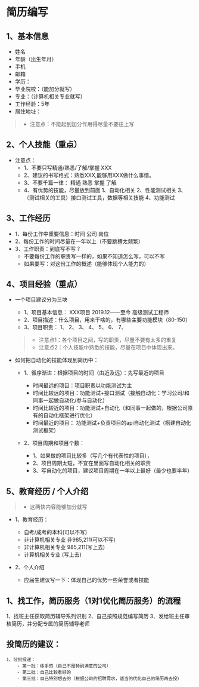 # 简历编写

## 1、基本信息
- 姓名 
- 年龄（出生年月）
- 手机
- 邮箱
- 学历：
- 毕业院校：（能加分就写）
- 专业：（计算机相关专业就写）
- 工作经验：5年
- 居住地址：
>- 注意点：不能起到加分作用得尽量不要往上写


## 2、个人技能（重点）
- 注意点：
    - 1、不要只写精通/熟悉/了解/掌握  XXX
    - 2、建议的书写格式：熟悉XXX,能够用XXX做什么事情。
    - 3、不要千篇一律：
        精通
        熟悉
        掌握
        了解
    - 4、有优势的技能，尽量放到前面
        1、自动化相关
        2、性能测试相关
        3、（测试相关的工具）接口测试工具，数据等相关技能
        4、功能测试


## 3、工作经历
- 1、每份工作中重要信息：时间    公司     岗位
- 2、每份工作的时间尽量在一年以上（不要跳槽太频繁）
- 3、工作职责：到底写不写？
    - 不要每份工作的职责写一样的，如果不知道怎么写，可以不写
    - 如果要写：对这份工作的概述（能够体现个人能力的） 



## 4、项目经验（重点）
- 一个项目建议分为三块

    - 1、项目基本信息：    XXX项目       2019.12——至今     高级测试工程师
    - 2、项目描述：什么项目，用来干啥的，有哪些主要功能模块（80-150）
    - 3、项目职责：
        1、
        2、
        3、
        4、
        5、
        6、
        7、
    >- 注意点1：各个项目之间，写的职责，尽量不要有太多的重复
    >- 注意点2：个人技能中熟悉的技能，尽量在项目中体现出来。
    
    
- 如何把自动化的技能体现到简历中：
    - 1、循序渐进：根据项目的时间（由近及远）：先写最近的项目
        - 时间最远的项目：项目职责以功能测试为主
        - 时间比较远的项目：功能测试+接口测试（接触自动化：学习公司/和同事一起做自动化/参与自动化）
        - 时间比较近的项目：功能测试+自动化（和同事一起做的，根据公司原有的自动化框架进行优化）
        - 时间最近的项目： 功能测试+负责项目的api自动化测试（搭建自动化测试框架）
    
    - 2、项目周期和项目个数：
        - 1、如果做的项目比较多（写几个有代表性的项目），
        - 2、项目周期太短，不宜在里面写自动化相关的职责
        - 3、写自动化的项目，建议项目周期在一年以上最好（最少也要半年）
        
    

## 5、教育经历 /  个人介绍
>- 这两快内容能够加分就写

- 1、教育经历：
    - 自考/成考的本科(可以不写)
    - 非计算机相关专业  非985,211(可以不写)
    - 非计算机相关专业  985,211(写上去)
    - 计算机相关专业   (写上去)


- 2、个人介绍
    - 应届生建议写一下：体现自己的优势一些荣誉或者技能




## 1、找工作，简历服务（1对1优化简历服务）的流程

1、找班主任获取简历辅导系列识别
2、自己按照规范编写简历
3、发给班主任审核简历，并分配专属的简历辅导老师


## 投简历的建议：
    1、分批投递：
        - 第一批：练手的（自己不是特别满意的公司）
        - 第二批：自己比较看好的
        - 第三批：自己特别想去的（根据公司的招聘需求，适当的优化自己的简历再去投）























